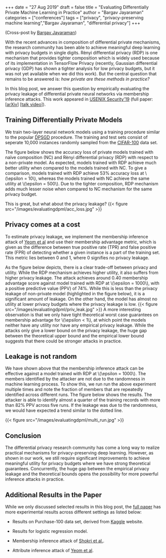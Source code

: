 +++
date = "27 Aug 2019"
draft = false
title = "Evaluating Differentially Private Machine Learning in Practice"
author = "Bargav Jayaraman"
categories = ["conferences"]
tags = ["privacy", "privacy-preserving machine learning","Bargav Jayaraman", "differential privacy"]
+++

(Cross-post by [Bargav Jayaraman](https://bargavjayaraman.github.io/post/evaluating-dpml-results/))

With the recent advances in composition of differential private
mechanisms, the research community has been able to achieve meaningful
deep learning with privacy budgets in single digits. R&#x00E8;nyi
differential privacy (RDP) is one mechanism that provides tighter
composition which is widely used because of its implementation in
TensorFlow Privacy (recently, Gaussian differential privacy (GDP) has
shown a tighter analysis for low privacy budgets, but it was not yet
available when we did this work). But the central question that
remains to be answered is: _how private are these methods in
practice?_

In this blog post, we answer this question by empirically evaluating
the privacy leakage of differential private neural networks via
membership inference attacks. This work appeared in [USENIX
Security'19](https://www.usenix.org/conference/usenixsecurity19) (full
paper:
[[arXiv](https://arxiv.org/abs/1902.08874)]
[[talk video](https://www.youtube.com/watch?v=JAGhqbY_U50)]).

## Training Differentially Private Models

We train two-layer neural network models using a training procedure
similar to the popular [DPSGD](https://arxiv.org/pdf/1607.00133.pdf)
procedure. The training and test sets consist of seperate 10,000
instances randomly sampled from the
[CIFAR-100](https://www.cs.toronto.edu/~kriz/cifar.html) data set.

The figure below shows the accuracy loss of private models trained
with na&#x00EF;ve composition (NC) and R&#x00E8;nyi differential
privacy (RDP) with respect to a non-private model. As expected, models
trained with RDP achieve much better utility when compared to the
models trained with NC. To give a comparison, models trained with RDP
achieve 53% accuracy loss at \\(\epsilon = 10\\), whereas the models
trained with NC achieve the same utility at \\(\epsilon = 500\\). Due
to the tighter composition, RDP mechanism adds much lesser noise when
compared to NC mechanism for the same privacy budget.

This is great, but what about the privacy leakage?
{{< figure src="/images/evaluatingdpml/acc_loss.jpg" >}}

## Privacy comes at a cost

To estimate privacy leakage, we implement the membership inference
attack of [Yeom et al](https://arxiv.org/pdf/1709.01604.pdf) and use
their membership advantage metric, which is given as the difference
between true positive rate (TPR) and false positive rate (FPR) of
detecting whether a given instance is a part of the training set. This
metric lies between 0 and 1, where 0 signifies no privacy leakage.

As the figure below depicts, there is a clear trade-off between
privacy and utility. While the RDP mechanism achieves higher utility,
it also suffers from higher privacy leakage. The attack achieves
around 0.40 membership advantage score against model trained with RDP
at \\(\epsilon = 1000\\), with a positive predictive value (PPV) of
74%. While this is less than the privacy leakage of non-private model
(highlighted in the figure below), it is a significant amount of
leakage. On the other hand, the model has almost no utility at lower
privacy budgets where the privacy leakage is low.  {{< figure
src="/images/evaluatingdpml/priv_leak.jpg" >}} A more interesting observation is that we
only have tight theoretical worst case guarantees on membership
advantage for \\(\epsilon < 1\\), at which point the models neither
have any utility nor have any empirical privacy leakage. While the
attacks only give a lower bound on the privacy leakage, the huge gap
between the theoretical upper bound and the empirical lower bound
suggests that there could be stronger attacks in practice.

## Leakage is not random

We have shown above that the membership inference attack can be
effective against a model trained with RDP at \\(\epsilon =
1000\\). The members identified by the attacker are not due to the
randomness in machine learning process. To show this, we run run the
above experiment multiple times and note the fraction of members that
are repeatedly identified across different runs. The figure below
shows the results. The attacker is able to identify almost a quarter
of the training records with more than 82% PPV across five runs. If
the leakage was due to the randomness, we would have expected a trend
similar to the dotted line.

{{< figure src="/images/evaluatingdpml/multi_run.jpg" >}}

## Conclusion

The differential privacy research community has come a long way to
realize practical mechanisms for privacy-preserving deep
learning. However, as shown in our work, we still require significant
improvements to achieve meaningful utility for privacy budgets where
we have strong theoretical guarantees. Concurrently, the huge gap
between the empirical privacy leakage and the theoretical bounds opens
the possibility for more powerful inference attacks in practice.

## Additional Results in the Paper

While we only discussed selected results in this blog post, the [full
paper](https://www.cs.virginia.edu/~evans/pubs/usenix2019/evaluatingdp.pdf)
has more experimental results across different settings as listed
below:

- Results on Purchase-100 data set, derived from [Kaggle](https://www.kaggle.com/c/acquire-valued-shoppers-challenge/data) website.

- Results for logistic regression model.

- Membership inference attack of [Shokri et al.](https://arxiv.org/pdf/1610.05820.pdf).

- Attribute inference attack of [Yeom et al](https://arxiv.org/pdf/1709.01604.pdf).
